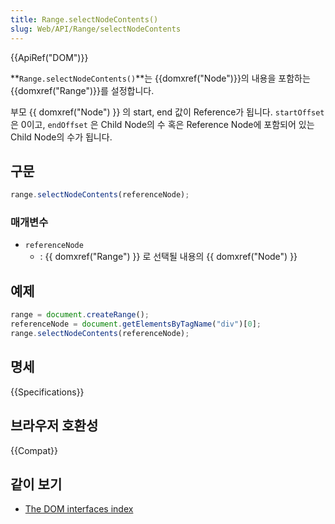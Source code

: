 ```yaml
---
title: Range.selectNodeContents()
slug: Web/API/Range/selectNodeContents
---
```

{{ApiRef("DOM")}}

**`Range.selectNodeContents()`**는 {{domxref("Node")}}의 내용을 포함하는 {{domxref("Range")}}를 설정합니다.

부모 {{ domxref("Node") }} 의 start, end 값이 Reference가 됩니다. `startOffset` 은 0이고, `endOffset` 은 Child Node의 수 혹은 Reference Node에 포함되어 있는 Child Node의 수가 됩니다.

## 구문

```js
range.selectNodeContents(referenceNode);
```

### 매개변수

- `referenceNode`
  - : {{ domxref("Range") }} 로 선택될 내용의 {{ domxref("Node") }}

## 예제

```js
range = document.createRange();
referenceNode = document.getElementsByTagName("div")[0];
range.selectNodeContents(referenceNode);
```

## 명세

{{Specifications}}

## 브라우저 호환성

{{Compat}}

## 같이 보기

- [The DOM interfaces index](/ko/docs/DOM/DOM_Reference)
